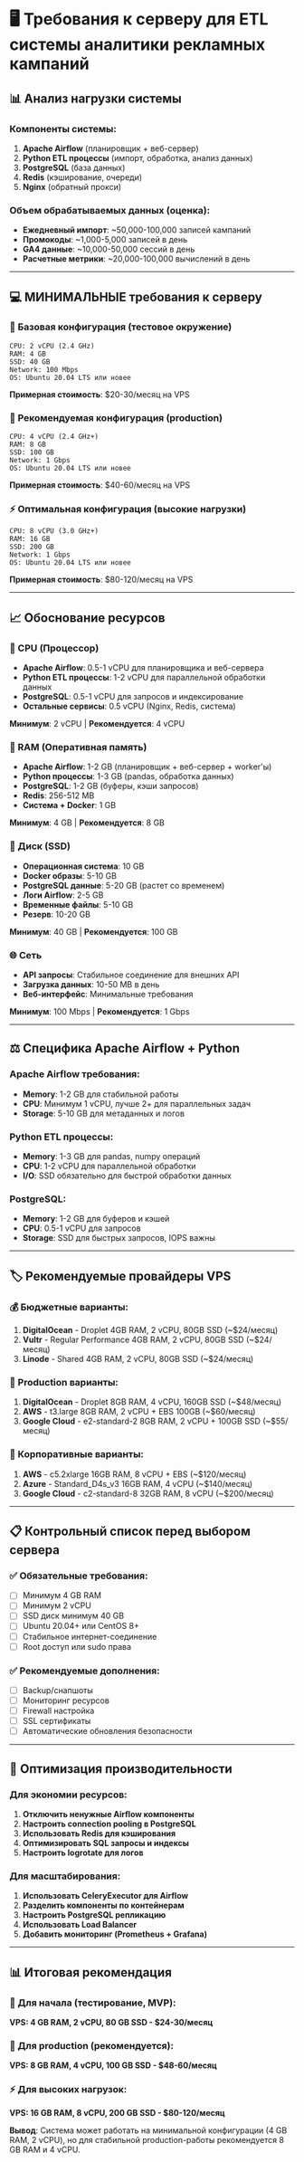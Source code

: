 # 🖥️ Требования к серверу для ETL системы аналитики рекламных кампаний

## 📊 Анализ нагрузки системы

### Компоненты системы:

1. **Apache Airflow** (планировщик + веб-сервер)
2. **Python ETL процессы** (импорт, обработка, анализ данных)
3. **PostgreSQL** (база данных)
4. **Redis** (кэширование, очереди)
5. **Nginx** (обратный прокси)

### Объем обрабатываемых данных (оценка):

- **Ежедневный импорт**: ~50,000-100,000 записей кампаний
- **Промокоды**: ~1,000-5,000 записей в день
- **GA4 данные**: ~10,000-50,000 сессий в день
- **Расчетные метрики**: ~20,000-100,000 вычислений в день

---

## 💻 МИНИМАЛЬНЫЕ требования к серверу

### 🏁 Базовая конфигурация (тестовое окружение)

```
CPU: 2 vCPU (2.4 GHz)
RAM: 4 GB
SSD: 40 GB
Network: 100 Mbps
OS: Ubuntu 20.04 LTS или новее
```

**Примерная стоимость**: \$20-30/месяц на VPS

### 🚀 Рекомендуемая конфигурация (production)

```
CPU: 4 vCPU (2.4 GHz+)
RAM: 8 GB
SSD: 100 GB
Network: 1 Gbps
OS: Ubuntu 20.04 LTS или новее
```

**Примерная стоимость**: \$40-60/месяц на VPS

### ⚡ Оптимальная конфигурация (высокие нагрузки)

```
CPU: 8 vCPU (3.0 GHz+)
RAM: 16 GB
SSD: 200 GB
Network: 1 Gbps
OS: Ubuntu 20.04 LTS или новее
```

**Примерная стоимость**: \$80-120/месяц на VPS

---

## 📈 Обоснование ресурсов

### 🧠 CPU (Процессор)

- **Apache Airflow**: 0.5-1 vCPU для планировщика и веб-сервера
- **Python ETL процессы**: 1-2 vCPU для параллельной обработки данных
- **PostgreSQL**: 0.5-1 vCPU для запросов и индексирование
- **Остальные сервисы**: 0.5 vCPU (Nginx, Redis, система)

**Минимум**: 2 vCPU | **Рекомендуется**: 4 vCPU

### 🧠 RAM (Оперативная память)

- **Apache Airflow**: 1-2 GB (планировщик + веб-сервер + worker'ы)
- **Python процессы**: 1-3 GB (pandas, обработка данных)
- **PostgreSQL**: 1-2 GB (буферы, кэши запросов)
- **Redis**: 256-512 MB
- **Система + Docker**: 1 GB

**Минимум**: 4 GB | **Рекомендуется**: 8 GB

### 💾 Диск (SSD)

- **Операционная система**: 10 GB
- **Docker образы**: 5-10 GB
- **PostgreSQL данные**: 5-20 GB (растет со временем)
- **Логи Airflow**: 2-5 GB
- **Временные файлы**: 5-10 GB
- **Резерв**: 10-20 GB

**Минимум**: 40 GB | **Рекомендуется**: 100 GB

### 🌐 Сеть

- **API запросы**: Стабильное соединение для внешних API
- **Загрузка данных**: 10-50 MB в день
- **Веб-интерфейс**: Минимальные требования

**Минимум**: 100 Mbps | **Рекомендуется**: 1 Gbps

---

## ⚖️ Специфика Apache Airflow + Python

### Apache Airflow требования:

- **Memory**: 1-2 GB для стабильной работы
- **CPU**: Минимум 1 vCPU, лучше 2+ для параллельных задач
- **Storage**: 5-10 GB для метаданных и логов

### Python ETL процессы:

- **Memory**: 1-3 GB для pandas, numpy операций
- **CPU**: 1-2 vCPU для параллельной обработки
- **I/O**: SSD обязательно для быстрой обработки данных

### PostgreSQL:

- **Memory**: 1-2 GB для буферов и кэшей
- **CPU**: 0.5-1 vCPU для запросов
- **Storage**: SSD для быстрых запросов, IOPS важны

---

## 🏷️ Рекомендуемые провайдеры VPS

### 💰 Бюджетные варианты:

1. **DigitalOcean** - Droplet 4GB RAM, 2 vCPU, 80GB SSD (~\$24/месяц)
2. **Vultr** - Regular Performance 4GB RAM, 2 vCPU, 80GB SSD (~\$24/месяц)
3. **Linode** - Shared 4GB RAM, 2 vCPU, 80GB SSD (~\$24/месяц)

### 🚀 Production варианты:

1. **DigitalOcean** - Droplet 8GB RAM, 4 vCPU, 160GB SSD (~\$48/месяц)
2. **AWS** - t3.large 8GB RAM, 2 vCPU + EBS 100GB (~\$60/месяц)
3. **Google Cloud** - e2-standard-2 8GB RAM, 2 vCPU + 100GB SSD (~\$55/месяц)

### 🏢 Корпоративные варианты:

1. **AWS** - c5.2xlarge 16GB RAM, 8 vCPU + EBS (~\$120/месяц)
2. **Azure** - Standard_D4s_v3 16GB RAM, 4 vCPU (~\$140/месяц)
3. **Google Cloud** - c2-standard-8 32GB RAM, 8 vCPU (~\$200/месяц)

---

## 📋 Контрольный список перед выбором сервера

### ✅ Обязательные требования:

- [ ] Минимум 4 GB RAM
- [ ] Минимум 2 vCPU
- [ ] SSD диск минимум 40 GB
- [ ] Ubuntu 20.04+ или CentOS 8+
- [ ] Стабильное интернет-соединение
- [ ] Root доступ или sudo права

### ✅ Рекомендуемые дополнения:

- [ ] Backup/снапшоты
- [ ] Мониторинг ресурсов
- [ ] Firewall настройка
- [ ] SSL сертификаты
- [ ] Автоматические обновления безопасности

---

## 🔧 Оптимизация производительности

### Для экономии ресурсов:

1. **Отключить ненужные Airflow компоненты**
2. **Настроить connection pooling в PostgreSQL**
3. **Использовать Redis для кэширования**
4. **Оптимизировать SQL запросы и индексы**
5. **Настроить logrotate для логов**

### Для масштабирования:

1. **Использовать CeleryExecutor для Airflow**
2. **Разделить компоненты по контейнерам**
3. **Настроить PostgreSQL репликацию**
4. **Использовать Load Balancer**
5. **Добавить мониторинг (Prometheus + Grafana)**

---

## 📊 Итоговая рекомендация

### 🏁 Для начала (тестирование, MVP):

**VPS: 4 GB RAM, 2 vCPU, 80 GB SSD - \$24-30/месяц**

### 🚀 Для production (рекомендуется):

**VPS: 8 GB RAM, 4 vCPU, 100 GB SSD - \$48-60/месяц**

### ⚡ Для высоких нагрузок:

**VPS: 16 GB RAM, 8 vCPU, 200 GB SSD - \$80-120/месяц**

**Вывод**: Система может работать на минимальной конфигурации (4 GB RAM, 2 vCPU), но для стабильной production-работы рекомендуется 8 GB RAM и 4 vCPU.
